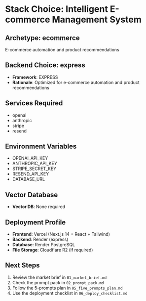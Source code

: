 # Stack Choice: Intelligent E-commerce Management System

## Archetype: ecommerce
E-commerce automation and product recommendations

## Backend Choice: express
- **Framework**: EXPRESS
- **Rationale**: Optimized for e-commerce automation and product recommendations

## Services Required
- openai
- anthropic
- stripe
- resend

## Environment Variables
- OPENAI_API_KEY
- ANTHROPIC_API_KEY
- STRIPE_SECRET_KEY
- RESEND_API_KEY
- DATABASE_URL

## Vector Database
- **Vector DB**: None required

## Deployment Profile
- **Frontend**: Vercel (Next.js 14 + React + Tailwind)
- **Backend**: Render (express)
- **Database**: Render PostgreSQL
- **File Storage**: Cloudflare R2 (if required)

## Next Steps
1. Review the market brief in `01_market_brief.md`
2. Check the prompt pack in `02_prompt_pack.md`
3. Follow the 5-prompts plan in `05_five_prompts_plan.md`
4. Use the deployment checklist in `06_deploy_checklist.md`
